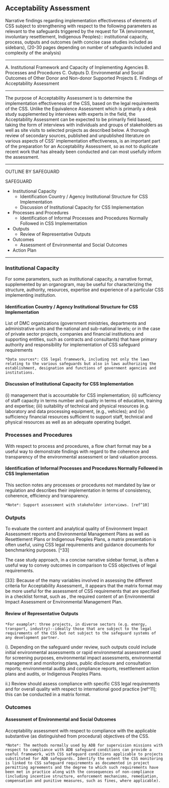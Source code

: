 ## Acceptability Assessment

Narrative findings regarding implementation effectiveness of elements of CSS subject to strengthening with respect to the following parameters as relevant to the safeguards triggered by the request for TA (environment, involuntary resettlement, Indigenous Peoples):: institutional capacity, process, outputs and outcomes (with concise case studies included as sidebars), (20-30 pages depending on number of safeguards included and complexity of the analysis)

---

A. Institutional Framework and Capacity of Implementing Agencies
B. Processes and Procedures
C. Outputs
D. Environmental and Social Outcomes of Other Donor and Non-donor Supported Projects
E. Findings of Acceptability Assessment

---

The purpose of Acceptability Assessment is to determine the implementation effectiveness of the CSS, based on the legal requirements of the CSS. Unlike the Equivalence Assessment which is primarily a desk study supplemented by interviews with experts in the field, the Acceptability Assessment can be expected to be primarily field based, taking the form of interviews with individuals and groups of stakeholders as well as site visits to selected projects as described below. A thorough review of secondary sources, published and unpublished literature on various aspects of CSS’ implementation effectiveness, is an important part of the preparation for an Acceptability Assessment, so as not to duplicate recent work that has already been conducted and can most usefully inform the assessment.

---

OUTLINE BY SAFEGUARD

SAFEGUARD

* Institutional Capacity
    - Identification Country / Agency Institutional Structure for CSS Implementation
    - Discussion of Institutional Capacity for CSS Implementation
* Processes and Procedures
    - Identification of Informal Processes and Procedures Normally Followed in CSS Implementation
* Outputs
    - Review of Representative Outputs
* Outcomes
    - Assessment of Environmental and Social Outcomes
* Action Plan


---



### Institutional Capacity

For some parameters, such as institutional capacity, a narrative format,  supplemented by an organogram, may be useful for characterizing the structure,  authority, resources, expertise and experience of a particular CSS implementing  institution.

#### Identification Country / Agency Institutional Structure for CSS Implementation

List of DMC organizations (government ministries, departments and administrative units and the national and sub-national levels; or in the case of private sector projects, companies and financial institutions and supporting entities, such as contracts and consultants) that have primary authority and responsibility for implementation of CSS safeguard requirements

    *Data sources*: CSS legal framework, including not only the laws relating to the various safeguards but also in laws authorizing the establishment, designation and functions of government agencies and institutions.


#### Discussion of Institutional Capacity for CSS Implementation

(i) management that is accountable for CSS implementation;
(ii) sufficiency of staff capacity in terms number and quality in terms of education, training and expertise;
(iii) suitability of technical and physical resources (e.g. laboratory and data processing equipment, (e.g., vehicles); and
(iv) sufficiency financial resources sufficient to support staff, technical and physical resources as well as an adequate operating budget.


### Processes and Procedures

With respect to process and procedures, a flow chart format may be a useful way to demonstrate findings with regard to the coherence and transparency of the  environmental assessment or land valuation process.

#### Identification of Informal Processes and Procedures Normally Followed in CSS Implementation

This section notes any processes or procedures not mandated by law or regulation and describes their implementation in terms of consistency, coherence, efficiency and transparency.

    *Note*: Support assessment with stakeholder interviews. [ref^10]

### Outputs

To evaluate the content and analytical quality of Environment Impact  Assessment reports and Environmental Management Plans as well as  Resettlement Plans or Indigenous Peoples Plans, a matrix presentation is often  useful, using CSS legal requirements and guidance documents for benchmarking  purposes. [^33]

The case study approach, in a concise narrative sidebar format, is often a useful  way to convey outcomes in comparison to CSS objectives of legal requirements.

[33]: Because of the many variables involved in assessing the different criteria for Acceptability Assessment,, it appears that the matrix format may be more useful for the assessment of CSS requirements that are specified in a
checklist format, such as , the required content of an Environmental Impact Assessment or Environmental
Management Plan.

#### Review of Representative Outputs

    *For example*: three projects, in diverse sectors (e.g. energy, transport, industry)--ideally those that are subject to the legal requirements of the CSS but not subject to the safeguard systems of any development partner.

i). Depending on the safeguard under review, such outputs could include initial environmental assessments or rapid environmental assessment used for screening purposes, environmental impact assessments, environmental management and monitoring plans, public disclosure and consultation reports; environmental audits and compliance reports, resettlement action plans and audits, or Indigenous Peoples Plans.

ii.) Review should assess compliance with specific CSS legal requirements and for overall quality with respect to international good practice [ref^11]; this can be conducted in a matrix format.

### Outcomes

#### Assessment of Environmental and Social Outcomes

Acceptability assessment with respect to compliance with the applicable substantive (as distinguished from procedural) objectives of the CSS.

    *Note*: The methods normally used by ADB for supervision missions with respect to compliance with ADB safeguard conditions can provide a useful framework, with CSS safeguard conditions applicable to projects substituted for ADB safeguards. Identify the extent the CSS monitoring is linked to CSS safeguard requirements as documented in project permitting agreements and the degree to which such requirements have been met in practice along with the consequences of non-compliance (including incentive structure, enforcement mechanisms, remediation, compensation and punitive measures, such as fines, where applicable).

